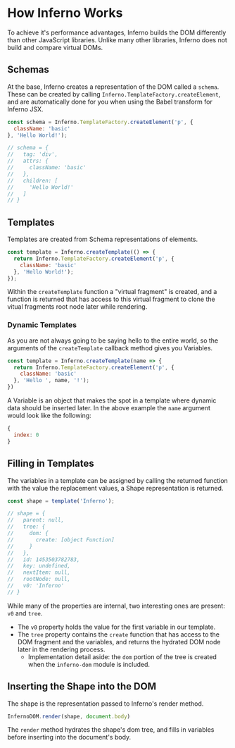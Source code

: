 # How Inferno Works
To achieve it's performance advantages, Inferno builds the DOM differently than other JavaScript libraries. Unlike many other libraries, Inferno does not build and compare virtual DOMs.

## Schemas

At the base, Inferno creates a representation of the DOM called a `schema`. These can be created by calling `Inferno.TemplateFactory.createElement`, and are automatically done for you when using the Babel transform for Inferno JSX.

```javascript
const schema = Inferno.TemplateFactory.createElement('p', {
  className: 'basic'
}, 'Hello World!');

// schema = {
//   tag: 'div',
//   attrs: {
//     className: 'basic'
//   },
//   children: [
//     'Hello World!'
//   ]
// }
```

## Templates

Templates are created from Schema representations of elements.

```javascript
const template = Inferno.createTemplate(() => {
  return Inferno.TemplateFactory.createElement('p', {
    className: 'basic'
  }, 'Hello World!');
});
```

Within the `createTemplate` function a "virtual fragment" is created, and a function is returned that has access to this virtual fragment to clone the vitual fragments root node later while rendering.

### Dynamic Templates

As you are not always going to be saying hello to the entire world, so the arguments of the `createTemplate` callback method gives you Variables.

```javascript
const template = Inferno.createTemplate(name => {
  return Inferno.TemplateFactory.createElement('p', {
    className: 'basic'
  }, 'Hello ', name, '!');
})
```

A Variable is an object that makes the spot in a template where dynamic data should be inserted later. In the above example the `name` argument would look like the following:

```javascript
{
  index: 0
}
```

## Filling in Templates

The variables in a template can be assigned by calling the returned function with the value the replacement values, a Shape representation is returned.

```javascript
const shape = template('Inferno');

// shape = {
//   parent: null,
//   tree: {
//     dom: {
//       create: [object Function]
//     }
//   },
//   id: 1453503782783,
//   key: undefined,
//   nextItem: null,
//   rootNode: null,
//   v0: 'Inferno'
// }
```

While many of the properties are internal, two interesting ones are present: `v0` and `tree`.

 - The `v0` property holds the value for the first variable in our template.
 - The `tree` property contains the `create` function that has access to the DOM fragment and the variables, and returns the hydrated DOM node later in the rendering process.
   - Implementation detail aside: the `dom` portion of the tree is created when the `inferno-dom` module is included.

## Inserting the Shape into the DOM

The shape is the representation passed to Inferno's render method.

```javascript
InfernoDOM.render(shape, document.body)
```

The `render` method hydrates the shape's dom tree, and fills in variables before inserting into the document's body.
